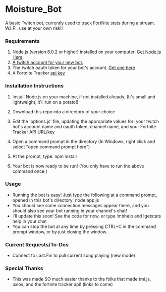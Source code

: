 # Moisture_Bot

A basic Twitch bot, currently used to track FortNite stats during a stream. W.I.P., use at your own risk!!

### Requirements

1. Node.js (version 8.0.2 or higher) installed on your computer. [Get Node.js Here](https://nodejs.org/en/download/)
2. [A twitch account for your new bot.](https://twitch.tv/)
3. The twitch oauth token for your bot's account. [Get one here](https://twitchapps.com/tmi/)
4. A Fortnite Tracker [api key](https://fortnitetracker.com/site-api)

### Installation Instructions

1. Install Node.js on your machine, if not installed already. (It's small and lightweight, it'll run on a potato!)
2. Download this repo into a directory of your choice
3. Edit the 'options.js' file, updating the appropriate values for: your twitch bot's account name and oauth token, channel name, and your Fortnite Tracker API URL/key

4. Open a command prompt in the directory (In Windows, right click and select "open command prompt here")
5. At the prompt, type: npm install
6. Your bot is now ready to be run! (You only have to run the above command once.)

### Usage

* Running the bot is easy! Just type the following at a command prompt, opened in this bot's directory: node app.js
* You should see some connection messages appear there, and you should also see your bot running in your channel's chat!
* I'll update this soon! See the code for now, or type !mbhelp and !getstats help in your chat
* You can stop the bot at any time by pressing CTRL+C in the command prompt window, or by just closing the window.

### Current Requests/To-Dos

* Connect to Last.Fm to pull current song playing (new mode)

### Special Thanks

* This was made SO much easier thanks to the folks that made tmi.js, axios, and the fortnite tracker api! (links to come)
